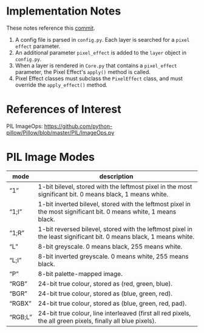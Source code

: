 # Implementation Notes

These notes reference this [commit][1].

1. A config file is parsed in `config.py`. Each layer is searched for a `pixel effect` parameter.
2. An additional parameter `pixel_effect` is added to the `layer` object in `config.py`.
3. When a layer is rendered in `Core.py` that contains a `pixel_effect` parameter, the
   Pixel Effect's `apply()` method is called.
4. Pixel Effect classes must subclass the `PixelEffect` class, and must override the `apply_effect()`
   method.

# References of Interest

PIL ImageOps: https://github.com/python-pillow/Pillow/blob/master/PIL/ImageOps.py

# PIL Image Modes

| mode    | description |
| ------- | ---------- |
| “1”     | 1-bit bilevel, stored with the leftmost pixel in the most significant bit. 0 means black, 1 means white. |
| “1;I”   | 1-bit inverted bilevel, stored with the leftmost pixel in the most significant bit. 0 means white, 1 means black. |
| “1;R”   | 1-bit reversed bilevel, stored with the leftmost pixel in the least significant bit. 0 means black, 1 means white. |
| “L”     | 8-bit greyscale. 0 means black, 255 means white. |
| “L;I”   | 8-bit inverted greyscale. 0 means white, 255 means black. |
| “P”     | 8-bit palette-mapped image. |
| “RGB”   | 24-bit true colour, stored as (red, green, blue). |
| “BGR”   | 24-bit true colour, stored as (blue, green, red). |
| “RGBX”  | 24-bit true colour, stored as (blue, green, red, pad). |
| “RGB;L” | 24-bit true colour, line interleaved (first all red pixels, the all green pixels, finally all blue pixels). |

[1]: https://github.com/TileStache/TileStache/pull/204/files?diff=split